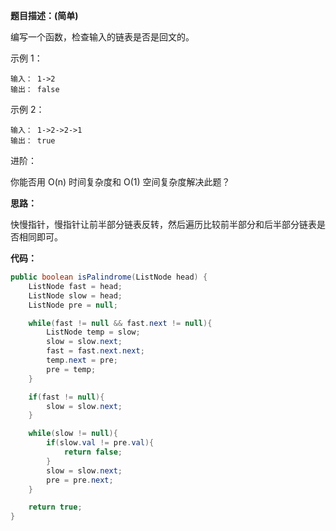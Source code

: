 **题目描述：(简单)**

编写一个函数，检查输入的链表是否是回文的。

示例 1：
```
输入： 1->2
输出： false 
```
示例 2：
```
输入： 1->2->2->1
输出： true 
```

进阶：

你能否用 O(n) 时间复杂度和 O(1) 空间复杂度解决此题？

**思路：**

快慢指针，慢指针让前半部分链表反转，然后遍历比较前半部分和后半部分链表是否相同即可。

**代码：**
```java
public boolean isPalindrome(ListNode head) {
    ListNode fast = head;
    ListNode slow = head;
    ListNode pre = null;

    while(fast != null && fast.next != null){
        ListNode temp = slow;
        slow = slow.next;
        fast = fast.next.next;
        temp.next = pre;
        pre = temp;
    }

    if(fast != null){
        slow = slow.next;
    }

    while(slow != null){
        if(slow.val != pre.val){
            return false;
        }
        slow = slow.next;
        pre = pre.next;
    }

    return true;
}
```